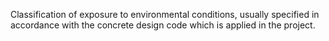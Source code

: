 Classification of exposure to environmental conditions, usually specified in accordance with the concrete design code which is applied in the project.